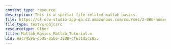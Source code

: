 ```yaml
---
content_type: resource
description: This is a special file related matlab basics.
file: https://ol-ocw-studio-app-qa.s3.amazonaws.com/courses/2-086-numerical-computation-for-mechanical-engineers-spring-2013/eac74596d5d585b63208cf631d5cc855_Matlab_Basics_Matlab_Tutorial.m
file_type: text/x-objcsrc
resourcetype: Other
title: Matlab_Basics_Matlab_Tutorial.m
uid: eac74596-d5d5-85b6-3208-cf631d5cc855
---
```

